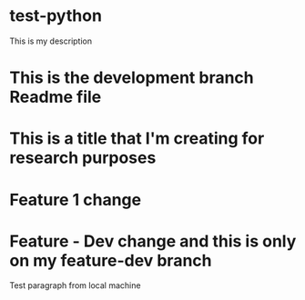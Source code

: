 # test-python
This is my description

# This is the development branch Readme file

# This is a title that I'm creating for research purposes

# Feature 1 change

# Feature - Dev change and this is only on my feature-dev branch

Test paragraph from local machine
